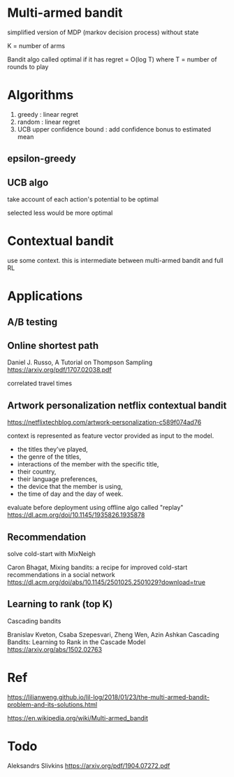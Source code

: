 

# Multi-armed bandit

simplified version of MDP (markov decision process) without state

K = number of arms 

Bandit algo called optimal if it has regret = O(log T) where T = number of rounds to play

# Algorithms

1. greedy : linear regret
2. random  : linear regret
3. UCB upper confidence bound : add confidence bonus to estimated mean

## epsilon-greedy

## UCB algo

take account of each action's potential to be optimal

selected less would be more optimal

# Contextual bandit

use some context. this is intermediate between multi-armed bandit and full RL

# Applications

## A/B testing

## Online shortest path

Daniel J. Russo, A Tutorial on Thompson Sampling
https://arxiv.org/pdf/1707.02038.pdf

correlated travel times

## Artwork personalization netflix contextual bandit

https://netflixtechblog.com/artwork-personalization-c589f074ad76

context is represented as feature vector provided as input to the model. 

* the titles they’ve played, 
* the genre of the titles, 
* interactions of the member with the specific title, 
* their country, 
* their language preferences, 
* the device that the member is using, 
* the time of day and the day of week. 

evaluate before deployment using offline algo called "replay" 
https://dl.acm.org/doi/10.1145/1935826.1935878

## Recommendation

solve cold-start with MixNeigh

Caron Bhagat, Mixing bandits: a recipe for improved cold-start recommendations in a social network
https://dl.acm.org/doi/abs/10.1145/2501025.2501029?download=true

## Learning to rank (top K)

Cascading bandits 

Branislav Kveton, Csaba Szepesvari, Zheng Wen, Azin Ashkan
Cascading Bandits: Learning to Rank in the Cascade Model
https://arxiv.org/abs/1502.02763

# Ref

https://lilianweng.github.io/lil-log/2018/01/23/the-multi-armed-bandit-problem-and-its-solutions.html

https://en.wikipedia.org/wiki/Multi-armed_bandit

# Todo

Aleksandrs Slivkins
https://arxiv.org/pdf/1904.07272.pdf
